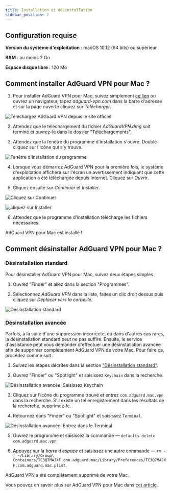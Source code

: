 ```yaml
---
title: Installation et désinstallation
sidebar_position: 2
---
```


## Configuration requise

**Version du système d'exploitation** : macOS 10.12 (64 bits) ou supérieur

**RAM** : au moins 2 Go

**Espace disque libre** : 120 Mo


## Comment installer AdGuard VPN pour Mac ?

1. Pour installer AdGuard VPN pour Mac, suivez simplement [ce lien](https://agrd.io/mac_vpn) ou ouvrez un navigateur, tapez *adguard-vpn.com* dans la barre d'adresse et sur la page ouverte cliquez sur *Télécharger*.

![Téléchargez AdGuard VPN depuis le site officiel](https://cdn.adguard.com/public/Adguard/kb/vpn-install/mac-install-en.png)

2. Attendez que le téléchargement du fichier *AdGuardVPN.dmg* soit terminé et ouvrez-le dans le dossier "Téléchargements".

3. Attendez que la fenêtre du programme d'installation s'ouvre. Double-cliquez sur l'icône qui s'y trouve.

![Fenêtre d'installation du programme](https://cdn.adguard.com/public/Adguard/kb/vpn-install/mac-install-ru-1.png)

4. Lorsque vous démarrez AdGuard VPN pour la première fois, le système d'exploitation affichera sur l'écran un avertissement indiquant que cette application a été téléchargée depuis Internet. Cliquez sur *Ouvrir*.

5. Cliquez ensuite sur *Continuer* et *Installer*.

![Cliquez sur Continuer](https://cdn.adguard.com/public/Adguard/kb/vpn-install/mac-install-2-en.png)

![cliquez sur Installer](https://cdn.adguard.com/public/Adguard/kb/vpn-install/mac-install-3-en.png)

6. Attendez que le programme d'installation télécharge les fichiers nécessaires.

AdGuard VPN pour Mac est installé !


## Comment désinstaller AdGuard VPN pour Mac ?

### Désinstallation standard

Pour désinstaller AdGuard VPN pour Mac, suivez deux étapes simples :

1. Ouvrez "Finder" et allez dans la section "Programmes".

2. Sélectionnez *AdGuard VPN* dans la liste, faites un clic droit dessus puis cliquez sur *Déplacer vers la corbeille*.

![Désinstallation standard](https://cdn.adguard.com/public/Adguard/kb/vpn-install/mac-uninstall-1-en.png)


### Désinstallation avancée

Parfois, à la suite d'une suppression incorrecte, ou dans d'autres cas rares, la désinstallation standard peut ne pas suffire. Ensuite, le service d'assistance peut vous demander d'effectuer une désinstallation avancée afin de supprimer complètement AdGuard VPN de votre Mac. Pour faire ça, procédez comme suit :

1. Suivez les étapes décrites dans la section ["Désinstallation standard"](#how-to-uninstall-adguard-vpn-for-mac).

2. Ouvrez "Finder" ou "Spotlight" et saisissez `Keychain` dans la recherche.

![Désinstallation avancée. Saisissez Keychain](https://cdn.adguard.com/public/Adguard/kb/vpn-install/mac-key-chain-en.png)

3. Cliquez sur l'icône du programme trouvé et entrez `com.adguard.mac.vpn` dans la recherche. S'il existe un tel enregistrement dans les résultats de la recherche, supprimez-le.

4. Retournez dans "Finder" ou "Spotlight" et saisissez `Terminal`.

![Désinstallation avancée. Entrez dans le Terminal](https://cdn.adguard.com/public/Adguard/kb/vpn-install/mac-terminal-en.png)

5. Ouvrez le programme et saisissez la commande — `defaults delete com.adguard.mac.vpn`.

6. Appuyez sur la *barre d'espace* et saisissez une autre commande — `rm -f ~/Library/Group\ Containers/TC3Q7MAJXF.com.adguard.mac/Library/Preferences/TC3Q7MAJXF.com.adguard.mac.plist`.

AdGuard VPN a été complètement supprimé de votre Mac.

Vous pouvez en savoir plus sur AdGuard VPN pour Mac dans [cet article](/adguard-vpn-for-mac/overview.md).